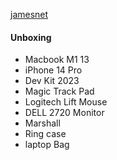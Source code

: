 [jamesnet](https://www.youtube.com/@jamesnet214)

#### Unboxing
- Macbook M1 13
- iPhone 14 Pro
- Dev Kit 2023
- Magic Track Pad
- Logitech Lift Mouse
- DELL 2720 Monitor
- Marshall
- Ring case
- laptop Bag 
